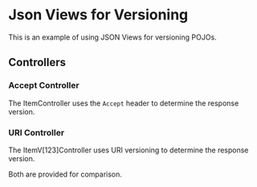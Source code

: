 # Json Views for Versioning
This is an example of using JSON Views for versioning POJOs.

## Controllers
### Accept Controller
The ItemController uses the `Accept` header to determine
the response version.

### URI Controller
The ItemV[123]Controller uses URI versioning to determine
the response version.

Both are provided for comparison.